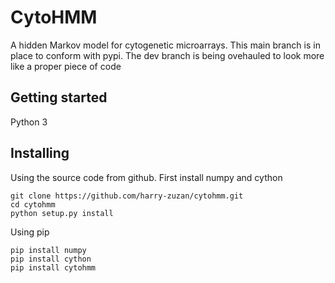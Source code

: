 # CytoHMM

A hidden Markov model for cytogenetic microarrays.  This main branch is
in place to conform with pypi.  The dev branch is being ovehauled to look
more like a proper piece of code

## Getting started

Python 3


## Installing

Using the source code from github.  First install numpy and cython
```
git clone https://github.com/harry-zuzan/cytohmm.git
cd cytohmm
python setup.py install

```

Using pip
```
pip install numpy
pip install cython
pip install cytohmm

```

